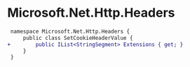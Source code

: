 # Microsoft.Net.Http.Headers

``` diff
 namespace Microsoft.Net.Http.Headers {
     public class SetCookieHeaderValue {
+        public IList<StringSegment> Extensions { get; }
     }
 }
```

